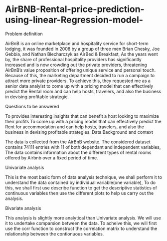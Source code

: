 # AirBNB-Rental-price-prediction-using-linear-Regression-model-

Problem definition

AirBnB is an online marketplace and hospitality service for short-term lodging, it was founded in 2008 by a group of three men Brian Chesky, Joe Gebbia, and Nathan Blecharczyk as AirBed & Breakfast, As the years went by, the share of professional hospitality providers has significantly increased and is now crowding out the private providers, threatening AirBnB’s value proposition of offering unique service and personal touch. Because of this, the marketing department decided to run a campaign to attract more private providers. To achieve this, they requested me as a senior data analylst to come up with a pricing model that can effectively predict the Rental room and can help hosts, travelers, and also the business in devising profitable strategie.

Questions to be answered

To provides interesting insights that can benefit a host looking to maximize their profits
To come up with a pricing model that can effectively predict the Rent for accommodation and can help hosts, travelers, and also the business in devising profitable strategies.
Data Background and context

The data is collected from the AirBnB website. The considered dataset contains 74111 entries with 11 of both dependant and independent variables, The data contains information about the different types of rental rooms offered by Airbnb over a fixed period of time.

Univariate analysis

This is the most basic form of data analysis technique, we shall perform it to understand the data contained by individual variable(one variable), To do this, we shall first use describe function to get the descriptive statistics of continuous variables then use the different plots to help us carry out the analysis.

Bivariate analysis

This analysis is slightly more analytical than Univariate analysis. We will use it to undertake comparsion between the data. To acheive this, we will first use the corr function to construct the correlation matrix to understand the relationship between the contionuous variables.

